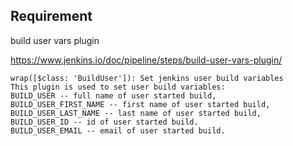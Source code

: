 ## Requirement
build user vars plugin

https://www.jenkins.io/doc/pipeline/steps/build-user-vars-plugin/

```
wrap([$class: 'BuildUser']): Set jenkins user build variables
This plugin is used to set user build variables:
BUILD_USER -- full name of user started build,
BUILD_USER_FIRST_NAME -- first name of user started build,
BUILD_USER_LAST_NAME -- last name of user started build,
BUILD_USER_ID -- id of user started build.
BUILD_USER_EMAIL -- email of user started build.
```